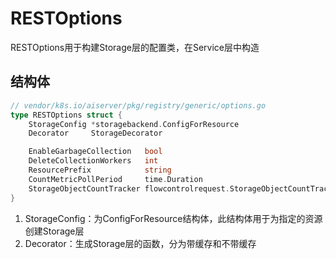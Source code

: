 # RESTOptions
RESTOptions用于构建Storage层的配置类，在Service层中构造

## 结构体
```go
// vendor/k8s.io/aiserver/pkg/registry/generic/options.go
type RESTOptions struct {
	StorageConfig *storagebackend.ConfigForResource
	Decorator     StorageDecorator

	EnableGarbageCollection   bool
	DeleteCollectionWorkers   int
	ResourcePrefix            string
	CountMetricPollPeriod     time.Duration
	StorageObjectCountTracker flowcontrolrequest.StorageObjectCountTracker
}
```
1. StorageConfig：为ConfigForResource结构体，此结构体用于为指定的资源创建Storage层
2. Decorator：生成Storage层的函数，分为带缓存和不带缓存
